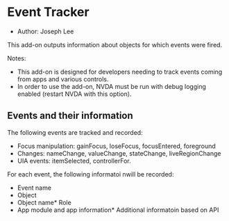 # Event Tracker

* Author: Joseph Lee

This add-on outputs information about objects for which events were fired.

Notes:

* This add-on is designed for developers needing to track events coming from apps and various controls.
* In order to use the add-on, NVDA must be run with debug logging enabled (restart NVDA with this option).

## Events and their information
The following events are tracked and recorded:

* Focus manipulation: gainFocus, loseFocus, focusEntered, foreground
* Changes: nameChange, valueChange, stateChange, liveRegionChange
* UIA events: itemSelected, controllerFor.

For each event, the following informatoi nwill be recorded:

* Event name
* Object
* Object name* Role
* App module and app information* Additional informatoin based on API

